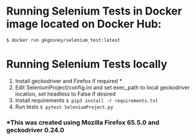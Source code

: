 # Running Selenium Tests in Docker image located on Docker Hub:

`$ docker run gkgosney/selenium_test:latest`

# Running Selenium Tests locally
1. Install geckodriver and Firefox if required *
2. Edit SeleniumProject/config.ini and set exec_path to local geckodriver location, set headless to False if desired
3. Install requirements `$ pip3 install -r requirements.txt`
3. Run tests `$ pytest SeleniumProject.py` 



### *This was created using Mozilla Firefox 65.5.0 and geckodriver 0.24.0
